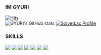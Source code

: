 ### IM GYURI
[![Hits](https://hits.seeyoufarm.com/api/count/incr/badge.svg?url=https%3A%2F%2Fgithub.com%2FIM-GYURI&count_bg=%23FFACD2&title_bg=%23FF84BC&icon=&icon_color=%23E7E7E7&title=hits&edge_flat=false)](https://hits.seeyoufarm.com)
<br>
![GYURI's GitHub stats](https://github-readme-stats.vercel.app/api?username=IM-GYURI&show_icons=true&theme=cobalt)
[![Solved.ac Profile](http://mazassumnida.wtf/api/v2/generate_badge?boj=kgulr0517)](https://solved.ac/kgulr0517/)

### SKILLS
<div>
  <img src="https://img.shields.io/badge/Java-007396?style=for-the-badge&logo=java&logoColor=white">
  <img src="https://img.shields.io/badge/mysql-4479A1?style=for-the-badge&logo=mysql&logoColor=white">
  <img src="https://img.shields.io/badge/mariaDB-003545?style=for-the-badge&logo=mariaDB&logoColor=white">
  <img src="https://img.shields.io/badge/spring-6DB33F?style=for-the-badge&logo=spring&logoColor=white">
  <img src="https://img.shields.io/badge/springboot-6DB33F?style=for-the-badge&logo=springboot&logoColor=white">
  <img src="https://img.shields.io/badge/github-181717?style=for-the-badge&logo=github&logoColor=white">
  <img src="https://img.shields.io/badge/git-F05032?style=for-the-badge&logo=git&logoColor=white">
</div>
